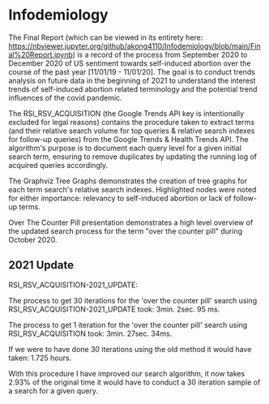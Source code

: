 # Infodemiology

The Final Report (which can be viewed in its entirety here: https://nbviewer.jupyter.org/github/akong4110/Infodemiology/blob/main/Final%20Report.ipynb) is a record of the process from September 2020 to December 2020 of US sentiment towards self-induced abortion over the course of the past year [11/01/19 - 11/01/20]. The goal is to conduct trends analysis on future data in the beginning of 2021 to understand the interest trends of self-induced abortion related terminology and the potential trend influences of the covid pandemic.

The RSI_RSV_ACQUISITION (the Google Trends API key is intentionally excluded for legal reasons) contains the procedure taken to extract terms (and their relative search volume for top queries & relative search indexes for follow-up queries) from the Google Trends & Health Trends API. The algorithm's purpose is to document each query level for a given initial search term, ensuring to remove duplicates by updating the running log of acquired queries accordingly.

The Graphviz Tree Graphs demonstrates the creation of tree graphs for each term search's relative search indexes. Highlighted nodes were noted for either importance: relevancy to self-induced abortion or lack of follow-up terms.

Over The Counter Pill presentation demonstrates a high level overview of the updated search process for the term "over the counter pill" during October 2020.

## 2021 Update

RSI_RSV_ACQUISITION-2021_UPDATE:  

The process to get 30 iterations for the 'over the counter pill' search using RSI_RSV_ACQUISITION-2021_UPDATE took: 3min. 2sec. 95 ms.

The process to get 1 iteration for the 'over the counter pill' search using RSI_RSV_ACQUISITION took: 3min. 27sec. 34ms.

If we were to have done 30 iterations using the old method it would have taken: 1.725 hours.

With this procedure I have improved our search algorithm, it now takes 2.93% of the original time it would have to conduct a 30 iteration sample of a search for a given query.

